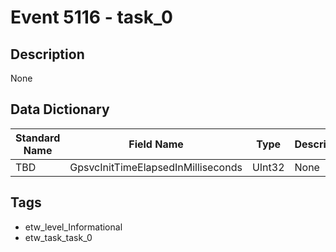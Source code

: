# Event 5116 - task_0

## Description
None

## Data Dictionary
|Standard Name|Field Name|Type|Description|Sample Value|
|---|---|---|---|---|
|TBD|GpsvcInitTimeElapsedInMilliseconds|UInt32|None|`None`|

## Tags
* etw_level_Informational
* etw_task_task_0